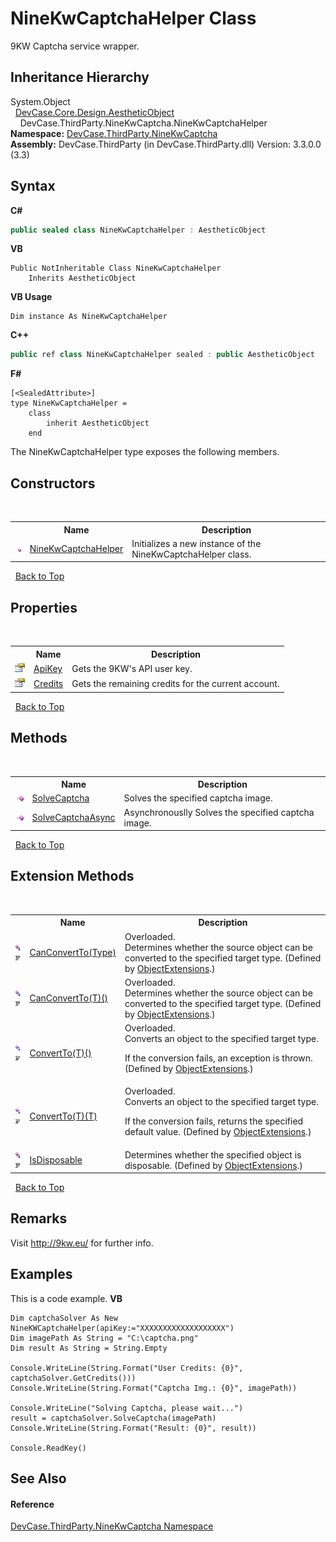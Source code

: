 # NineKwCaptchaHelper Class
 

9KW Captcha service wrapper.


## Inheritance Hierarchy
System.Object<br />&nbsp;&nbsp;<a href="T_DevCase_Core_Design_AestheticObject">DevCase.Core.Design.AestheticObject</a><br />&nbsp;&nbsp;&nbsp;&nbsp;DevCase.ThirdParty.NineKwCaptcha.NineKwCaptchaHelper<br />
**Namespace:**&nbsp;<a href="N_DevCase_ThirdParty_NineKwCaptcha">DevCase.ThirdParty.NineKwCaptcha</a><br />**Assembly:**&nbsp;DevCase.ThirdParty (in DevCase.ThirdParty.dll) Version: 3.3.0.0 (3.3)

## Syntax

**C#**<br />
``` C#
public sealed class NineKwCaptchaHelper : AestheticObject
```

**VB**<br />
``` VB
Public NotInheritable Class NineKwCaptchaHelper
	Inherits AestheticObject
```

**VB Usage**<br />
``` VB Usage
Dim instance As NineKwCaptchaHelper
```

**C++**<br />
``` C++
public ref class NineKwCaptchaHelper sealed : public AestheticObject
```

**F#**<br />
``` F#
[<SealedAttribute>]
type NineKwCaptchaHelper =  
    class
        inherit AestheticObject
    end
```

The NineKwCaptchaHelper type exposes the following members.


## Constructors
&nbsp;<table><tr><th></th><th>Name</th><th>Description</th></tr><tr><td>![Public method](media/pubmethod.gif "Public method")</td><td><a href="M_DevCase_ThirdParty_NineKwCaptcha_NineKwCaptchaHelper__ctor">NineKwCaptchaHelper</a></td><td>
Initializes a new instance of the NineKwCaptchaHelper class.</td></tr></table>&nbsp;
<a href="#ninekwcaptchahelper-class">Back to Top</a>

## Properties
&nbsp;<table><tr><th></th><th>Name</th><th>Description</th></tr><tr><td>![Public property](media/pubproperty.gif "Public property")</td><td><a href="P_DevCase_ThirdParty_NineKwCaptcha_NineKwCaptchaHelper_ApiKey">ApiKey</a></td><td>
Gets the 9KW's API user key.</td></tr><tr><td>![Public property](media/pubproperty.gif "Public property")</td><td><a href="P_DevCase_ThirdParty_NineKwCaptcha_NineKwCaptchaHelper_Credits">Credits</a></td><td>
Gets the remaining credits for the current account.</td></tr></table>&nbsp;
<a href="#ninekwcaptchahelper-class">Back to Top</a>

## Methods
&nbsp;<table><tr><th></th><th>Name</th><th>Description</th></tr><tr><td>![Public method](media/pubmethod.gif "Public method")</td><td><a href="M_DevCase_ThirdParty_NineKwCaptcha_NineKwCaptchaHelper_SolveCaptcha">SolveCaptcha</a></td><td>
Solves the specified captcha image.</td></tr><tr><td>![Public method](media/pubmethod.gif "Public method")</td><td><a href="M_DevCase_ThirdParty_NineKwCaptcha_NineKwCaptchaHelper_SolveCaptchaAsync">SolveCaptchaAsync</a></td><td>
Asynchronouslly Solves the specified captcha image.</td></tr></table>&nbsp;
<a href="#ninekwcaptchahelper-class">Back to Top</a>

## Extension Methods
&nbsp;<table><tr><th></th><th>Name</th><th>Description</th></tr><tr><td>![Public Extension Method](media/pubextension.gif "Public Extension Method")![Code example](media/CodeExample.png "Code example")</td><td><a href="M_DevCase_Core_Extensions_Object_ObjectExtensions_CanConvertTo">CanConvertTo(Type)</a></td><td>Overloaded.  
Determines whether the source object can be converted to the specified target type.
 (Defined by <a href="T_DevCase_Core_Extensions_Object_ObjectExtensions">ObjectExtensions</a>.)</td></tr><tr><td>![Public Extension Method](media/pubextension.gif "Public Extension Method")![Code example](media/CodeExample.png "Code example")</td><td><a href="M_DevCase_Core_Extensions_Object_ObjectExtensions_CanConvertTo__1">CanConvertTo(T)()</a></td><td>Overloaded.  
Determines whether the source object can be converted to the specified target type.
 (Defined by <a href="T_DevCase_Core_Extensions_Object_ObjectExtensions">ObjectExtensions</a>.)</td></tr><tr><td>![Public Extension Method](media/pubextension.gif "Public Extension Method")![Code example](media/CodeExample.png "Code example")</td><td><a href="M_DevCase_Core_Extensions_Object_ObjectExtensions_ConvertTo__1">ConvertTo(T)()</a></td><td>Overloaded.  
Converts an object to the specified target type. 

 If the conversion fails, an exception is thrown.
 (Defined by <a href="T_DevCase_Core_Extensions_Object_ObjectExtensions">ObjectExtensions</a>.)</td></tr><tr><td>![Public Extension Method](media/pubextension.gif "Public Extension Method")![Code example](media/CodeExample.png "Code example")</td><td><a href="M_DevCase_Core_Extensions_Object_ObjectExtensions_ConvertTo__1_1">ConvertTo(T)(T)</a></td><td>Overloaded.  
Converts an object to the specified target type. 

 If the conversion fails, returns the specified default value.
 (Defined by <a href="T_DevCase_Core_Extensions_Object_ObjectExtensions">ObjectExtensions</a>.)</td></tr><tr><td>![Public Extension Method](media/pubextension.gif "Public Extension Method")![Code example](media/CodeExample.png "Code example")</td><td><a href="M_DevCase_Core_Extensions_Object_ObjectExtensions_IsDisposable">IsDisposable</a></td><td>
Determines whether the specified object is disposable.
 (Defined by <a href="T_DevCase_Core_Extensions_Object_ObjectExtensions">ObjectExtensions</a>.)</td></tr></table>&nbsp;
<a href="#ninekwcaptchahelper-class">Back to Top</a>

## Remarks
Visit <a href="http://9kw.eu/" target="_blank">http://9kw.eu/</a> for further info.

## Examples
This is a code example. 
**VB**<br />
``` VB
Dim captchaSolver As New NineKWCaptchaHelper(apiKey:="XXXXXXXXXXXXXXXXXXX")
Dim imagePath As String = "C:\captcha.png"
Dim result As String = String.Empty

Console.WriteLine(String.Format("User Credits: {0}", captchaSolver.GetCredits()))
Console.WriteLine(String.Format("Captcha Img.: {0}", imagePath))

Console.WriteLine("Solving Captcha, please wait...")
result = captchaSolver.SolveCaptcha(imagePath)
Console.WriteLine(String.Format("Result: {0}", result))

Console.ReadKey()
```


## See Also


#### Reference
<a href="N_DevCase_ThirdParty_NineKwCaptcha">DevCase.ThirdParty.NineKwCaptcha Namespace</a><br />